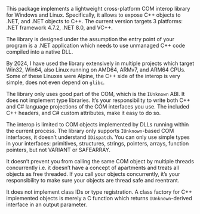 ﻿This package implements a lightweight cross-platform COM interop library for Windows and Linux.
Specifically, it allows to expose C++ objects to .NET, and .NET objects to C++.
The current version targets 3 platforms: .NET framework 4.7.2, .NET 8.0, and VC++.

The library is designed under the assumption the entry point of your program is a .NET application which needs to use unmanaged C++ code compiled into a native DLL.

By 2024, I have used the library extensively in multiple projects which target Win32, Win64, also Linux running on AMD64, ARMv7, and ARM64 CPUs.
Some of these Linuxes were Alpine, the C++ side of the interop is very simple, does not even depend on `glibc`.

The library only uses good part of the COM, which is the `IUnknown` ABI.
It does not implement type libraries.
It’s your responsibility to write both C++ and C# language projections of the COM interfaces you use. The included C++ headers, and C# custom attributes, make it easy to do so.

The interop is limited to COM objects implemented by DLLs running within the current process.
The library only supports `IUnknown`-based COM interfaces, it doesn’t understand `IDispatch`.
You can only use simple types in your interfaces: primitives, structures, strings, pointers, arrays, function pointers, but not VARIANT or SAFEARRAY.

It doesn’t prevent you from calling the same COM object by multiple threads concurrently i.e. it doesn’t have a concept of apartments and treats all objects as free threaded.
If you call your objects concurrently, it’s your responsibility to make sure your objects are thread safe and reentrant.

It does not implement class IDs or type registration.
A class factory for C++ implemented objects is merely a C function which returns `IUnknown`-derived interface in an output parameter.